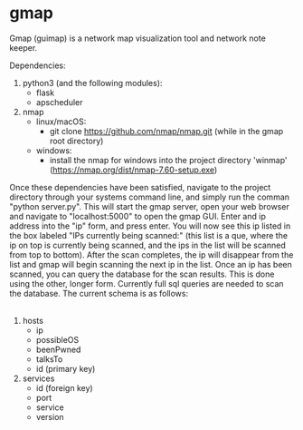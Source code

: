 # gmap
Gmap (guimap) is a network map visualization tool and network note keeper. 

Dependencies:<br>
  1. python3 (and the following modules):<br>
     - flask<br>
     - apscheduler<br>
  2. nmap<br>
     - linux/macOS:<br> 
       - git clone https://github.com/nmap/nmap.git (while in the gmap root directory) <br>
     - windows:<br>
       - install the nmap for windows into the project directory 'winmap' (https://nmap.org/dist/nmap-7.60-setup.exe)<br>

Once these dependencies have been satisfied, navigate to the project directory through your systems command line, and simply run the comman "python server.py". This will start the gmap server, open your web browser and navigate to "localhost:5000" to open the gmap GUI. Enter and ip address into the "ip" form, and press enter. You will now see this ip listed in the box labeled "IPs currently being scanned:" (this list is a que, where the ip on top is currently being scanned, and the ips in the list will be scanned from top to bottom). After the scan completes, the ip will disappear from the list and gmap will begin scanning the next ip in the list. Once an ip has been scanned, you can query the database for the scan results. This is done using the other, longer form. Currently full sql queries are needed to scan the database. The current schema is as follows:
 <br>
 <br>
  1. hosts<br>
     - ip<br>
     - possibleOS<br>
     - beenPwned<br>
     - talksTo<br>
     - id (primary key)<br>
   2. services<br>
      - id (foreign key)<br>
      - port<br>
      - service<br>
      - version<br>
